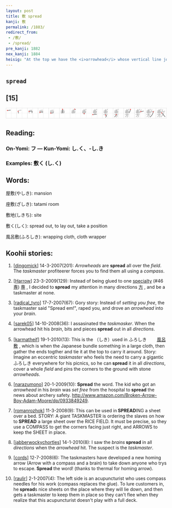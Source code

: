 ```yaml
---
layout: post
title: 敷 spread
kanji: 敷
permalink: /1883/
redirect_from:
 - /敷/
 - /spread/
pre_kanji: 1882
nex_kanji: 1884
heisig: "At the top we have the <i>arrowhead</i> whose vertical line joins it to the <i>rice field</i> (or <i>brains</i>) below it. Beneath it, the <i>compass</i>; and to the right, the <i>taskmaster</i>."
---
```


## `spread`

## [15]

<div class="stroke"><img src="../images/E695B7.png" /></div>

## Reading:

### On-Yomi: フ &mdash; Kun-Yomi: し.く、-し.き

### Examples: 敷く (し.く)

## Words:

屋敷(やしき): mansion

座敷(ざしき): tatami room

敷地(しきち): site

敷く(しく): spread out, to lay out, take a position

風呂敷(ふろしき): wrapping cloth, cloth wrapper

## Koohii stories:

1) [<a href="http://kanji.koohii.com/profile/dingomick">dingomick</a>] 14-3-2007(201): <em>Arrowheads</em> are <strong>spread</strong> all over the <em>field</em>. The <em>taskmaster</em> profiteerer forces you to find them all using a <em>compass</em>. 

2) [<a href="http://kanji.koohii.com/profile/Harrow">Harrow</a>] 23-3-2009(129): Instead of being glued to one <a href="../46">specialty</a> <span class="index">(#46 <a href="http://jisho.org/kanji/details/専">専</a>)</span>   <a href="http://jisho.org/kanji/details/専">専</a>  , I decided to<strong> spread</strong> my attention in many directions   <a href="http://jisho.org/kanji/details/方">方</a>  , and be a taskmaster at none. 

3) [<a href="http://kanji.koohii.com/profile/radical_tyro">radical_tyro</a>] 17-7-2007(67): Gory story: Instead of <em>setting you free</em>, the taskmaster said &quot;Spread em!&quot;, raped you, and drove an <em>arrowhead</em> into your <em>brain</em>. 

4) [<a href="http://kanji.koohii.com/profile/sarek05">sarek05</a>] 14-10-2008(36): I assasinated the <em>taskmasker</em>. When the arrowhead hit his <em>brain</em>, bits and pieces<strong> spread</strong> out in all <em>directions</em>. 

5) [<a href="http://kanji.koohii.com/profile/karmatheif">karmatheif</a>] 19-1-2010(13): This is the （しき）used in ふろしき　　  <a href="http://jisho.org/kanji/details/風呂敷">風呂敷</a>  , which is when the Japanese bundle something in a large cloth, then gather the ends togther and tie it at the top to carry it around. Story: Imagine an eccentric <em>taskmaster</em> who feels the need to carry a gigantic ふろしき everywhere for his picnics, so he can<strong> spread</strong> it in all <em>directions</em>, cover a whole <em>field</em> and pins the corners to the ground with stone <em>arrowheads</em>. 

6) [<a href="http://kanji.koohii.com/profile/narazumono">narazumono</a>] 20-1-2009(10): <strong>Spread</strong> the word. The kid who got an <em>arrowhead</em> in his <em>brain</em> was <em>set free</em> from the hospital to<strong> spread</strong> the news about archery safety. <a href="http://www.amazon.com/Broken-Arrow-Boy-Adam-Moore/dp/0933849249">http://www.amazon.com/Broken-Arrow-Boy-Adam-Moore/dp/0933849249</a>. 

7) [<a href="http://kanji.koohii.com/profile/romanrozhok">romanrozhok</a>] 11-3-2008(9): This can be used in<strong> SPREAD</strong>ING a sheet over a bed. STORY: A giant TASKMASTER is ordering the slaves on how to<strong> SPREAD</strong> a large sheet over the RICE FIELD. It must be precise, so they use a COMPASS to get the corners facing just right, and ARROWS to keep the SHEET in place. 

8) [<a href="http://kanji.koohii.com/profile/jabberwockychortles">jabberwockychortles</a>] 14-1-2010(8): I saw the <em>brains</em><strong> spread</strong> in all <em>directions</em> when the <em>arrowhead</em> hit. The suspect is the <em>taskmaster</em>. 

9) [<a href="http://kanji.koohii.com/profile/cords">cords</a>] 12-7-2008(6): The taskmasters have developed a new homing arrow (Arrow with a compass and a brain) to take down anyone who trys to escape.<strong> Spread</strong> the word! (thanks to thermal for homing arrow). 

10) [<a href="http://kanji.koohii.com/profile/raulir">raulir</a>] 2-1-2007(4): The left side is an acupuncturist who uses compass needles for his work (compass replaces the glue). To lure customers in, he<strong> spread</strong>s nice sheets on the place where they will lie down, and then gets a taskmaster to keep them in place so they can&#039;t flee when they realize that this acupuncturist doesn&#039;t play with a full deck. 
